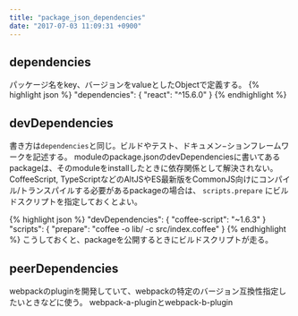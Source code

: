 ```yaml
---
title: "package_json_dependencies"
date: "2017-07-03 11:09:31 +0900"
---
```


## dependencies
パッケージ名をkey、バージョンをvalueとしたObjectで定義する。
{% highlight json %}
"dependencies": {
  "react": "^15.6.0"
}
{% endhighlight %}

## devDependencies
書き方は`dependencies`と同じ。ビルドやテスト、ドキュメン−ションフレームワークを記述する。
moduleのpackage.jsonのdevDependenciesに書いてあるpackageは、そのmoduleをinstallしたときに依存関係として解決されない。
CoffeeScript, TypeScriptなどのAltJSやES最新版をCommonJS向けにコンパイル/トランスパイルする必要があるpackageの場合は、 `scripts.prepare` にビルドスクリプトを指定しておくとよい。

{% highlight json %}
"devDependencies": {
  "coffee-script": "~1.6.3"
}
"scripts": {
  "prepare": "coffee -o lib/ -c src/index.coffee"
}
{% endhighlight %}
こうしておくと、packageを公開するときにビルドスクリプトが走る。

## peerDependencies
webpackのpluginを開発していて、webpackの特定のバージョン互換性指定したいときなどに使う。
webpack-a-pluginとwebpack-b-plugin
